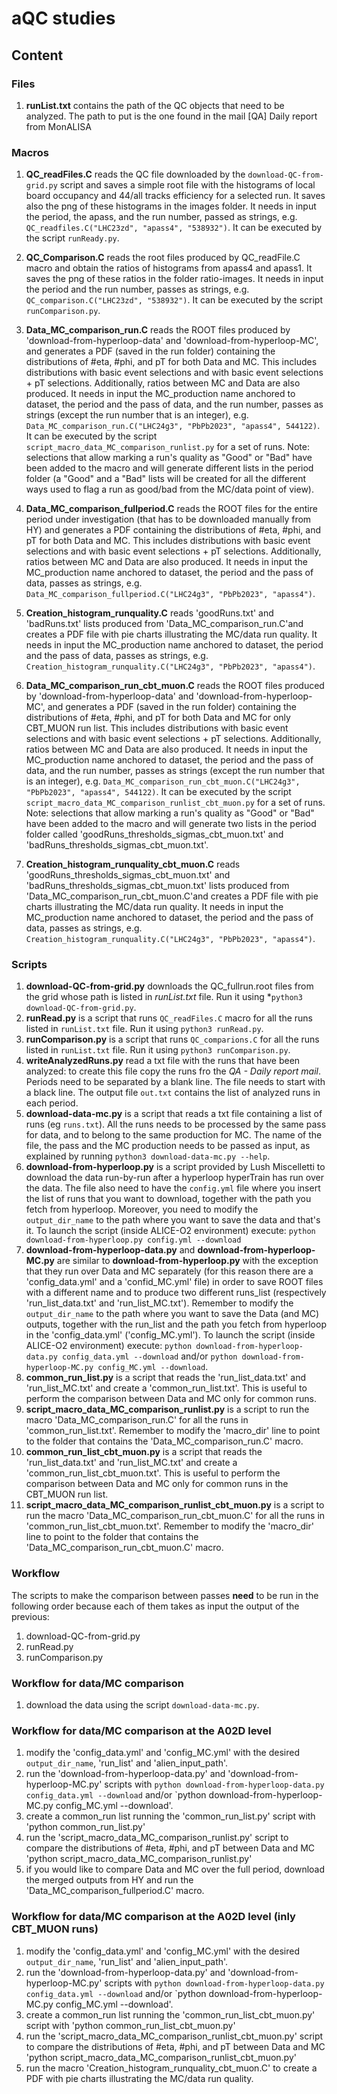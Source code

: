 # aQC studies

## Content

### Files
1. **runList.txt** contains the path of the QC objects that need to be analyzed. The path to put is the one found in the mail [QA] Daily report from MonALISA

### Macros
1. **QC_readFiles.C** reads the QC file downloaded by the `download-QC-from-grid.py` script and saves a simple root file with the histograms of local board occupancy and 44/all tracks efficiency for a selected run. It saves also the png of these histograms in the images folder. It needs in input the period, the apass, and the run number, passed as strings, e.g. `QC_readfiles.C("LHC23zd", "apass4", "538932")`. It can be executed by the script `runReady.py`.

2. **QC_Comparison.C** reads the root files produced by QC_readFile.C macro and obtain the ratios of histograms from apass4 and apass1. It saves the png of these ratios in the folder ratio-images. It needs in input the period and the run number, passes as strings, e.g. `QC_comparison.C("LHC23zd", "538932")`. It can be executed by the script `runComparison.py`.

3. **Data_MC_comparison_run.C** reads the ROOT files produced by 'download-from-hyperloop-data' and 'download-from-hyperloop-MC', and generates a PDF (saved in the run folder) containing the distributions of #eta, #phi, and pT for both Data and MC. This includes distributions with basic event selections and with basic event selections + pT selections. Additionally, ratios between MC and Data are also produced. It needs in input the MC_production name anchored to dataset, the period and the pass of data, and the run number, passes as strings (except the run number that is an integer), e.g. `Data_MC_comparison_run.C("LHC24g3", "PbPb2023", "apass4", 544122)`. It can be executed by the script `script_macro_data_MC_comparison_runlist.py` for a set of runs. Note: selections that allow marking a run's quality as "Good" or "Bad" have been added to the macro and will generate different lists in the period folder (a "Good" and a "Bad" lists will be created for all the different ways used to flag a run as good/bad from the MC/data point of view). 

4. **Data_MC_comparison_fullperiod.C** reads the ROOT files for the entire period under investigation (that has to be downloaded manually from HY) and generates a PDF containing the distributions of #eta, #phi, and pT for both Data and MC. This includes distributions with basic event selections and with basic event selections + pT selections. Additionally, ratios between MC and Data are also produced. It needs in input the MC_production name anchored to dataset, the period and the pass of data, passes as strings, e.g. `Data_MC_comparison_fullperiod.C("LHC24g3", "PbPb2023", "apass4")`. 

5. **Creation_histogram_runquality.C** reads 'goodRuns.txt' and 'badRuns.txt' lists produced from 'Data_MC_comparison_run.C'and creates a PDF file with pie charts illustrating the MC/data run quality. It needs in input the MC_production name anchored to dataset, the period and the pass of data, passes as strings, e.g. `Creation_histogram_runquality.C("LHC24g3", "PbPb2023", "apass4")`.

6. **Data_MC_comparison_run_cbt_muon.C** reads the ROOT files produced by 'download-from-hyperloop-data' and 'download-from-hyperloop-MC', and generates a PDF (saved in the run folder) containing the distributions of #eta, #phi, and pT for both Data and MC for only CBT_MUON run list. This includes distributions with basic event selections and with basic event selections + pT selections. Additionally, ratios between MC and Data are also produced. It needs in input the MC_production name anchored to dataset, the period and the pass of data, and the run number, passes as strings (except the run number that is an integer), e.g. `Data_MC_comparison_run_cbt_muon.C("LHC24g3", "PbPb2023", "apass4", 544122)`. It can be executed by the script `script_macro_data_MC_comparison_runlist_cbt_muon.py` for a set of runs. Note: selections that allow marking a run's quality as "Good" or "Bad" have been added to the macro and will generate two lists in the period folder called 'goodRuns_thresholds_sigmas_cbt_muon.txt' and 'badRuns_thresholds_sigmas_cbt_muon.txt'.

7. **Creation_histogram_runquality_cbt_muon.C** reads 'goodRuns_thresholds_sigmas_cbt_muon.txt' and 'badRuns_thresholds_sigmas_cbt_muon.txt' lists produced from 'Data_MC_comparison_run_cbt_muon.C'and creates a PDF file with pie charts illustrating the MC/data run quality. It needs in input the MC_production name anchored to dataset, the period and the pass of data, passes as strings, e.g. `Creation_histogram_runquality.C("LHC24g3", "PbPb2023", "apass4")`. 

### Scripts
1. **download-QC-from-grid.py** downloads the QC_fullrun.root files from the grid whose path is listed in *runList.txt* file. Run it using *`python3 download-QC-from-grid.py`.
2. **runRead.py** is a script that runs `QC_readFiles.C` macro for all the runs listed in `runList.txt` file. Run it using `python3 runRead.py`.
3. **runComparison.py** is a script that runs `QC_comparions.C` for all the runs listed in `runList.txt` file. Run it using `python3 runComparison.py`.
4. **writeAnalyzedRuns.py** read a txt file with the runs that have been analyzed: to create this file copy the runs fro the *QA - Daily report mail*. Periods need to be separated by a blank line. The file needs to start with a black line. The output file `out.txt` contains the list of analyzed runs in each period.
5. **download-data-mc.py** is a script that reads a txt file containing a list of runs (eg `runs.txt`). All the runs needs to be processed by the same pass for data, and to belong to the same production for MC. The name of the file, the pass and the MC production needs to be passed as input, as explained by running `python3 download-data-mc.py --help`.
5. **download-from-hyperloop.py** is a script provided by Lush Miscelletti to download the data run-by-run after a hyperloop hyperTrain has run over the data. The file also need to have the `config.yml` file where you insert the list of runs that you want to download, together with the path you fetch from hyperloop. Moreover, you need to modify the `output_dir_name` to the path where you want to save the data and that's it. To launch the script (inside ALICE-O2 environment) execute: `python download-from-hyperloop.py config.yml --download`
6. **download-from-hyperloop-data.py** and **download-from-hyperloop-MC.py** are similar to **download-from-hyperloop.py** with the exception that they run over Data and MC separately (for this reason there are a 'config_data.yml' and a 'confid_MC.yml' file) in order to save ROOT files with a different name and to produce two different runs_list (respectively 'run_list_data.txt' and 'run_list_MC.txt'). Remember to modify the `output_dir_name` to the path where you want to save the Data (and MC) outputs, together with the run_list and the path you fetch from hyperloop in the 'config_data.yml' ('config_MC.yml'). To launch the script (inside ALICE-O2 environment) execute: `python download-from-hyperloop-data.py config_data.yml --download` and/or `python download-from-hyperloop-MC.py config_MC.yml --download`.
7. **common_run_list.py** is a script that reads the 'run_list_data.txt' and 'run_list_MC.txt' and create a 'common_run_list.txt'. This is useful to perform the comparison between Data and MC only for common runs.
8. **script_macro_data_MC_comparison_runlist.py** is a script to run the macro 'Data_MC_comparison_run.C' for all the runs in 'common_run_list.txt'. Remember to modify the 'macro_dir' line to point to the folder that contains the 'Data_MC_comparison_run.C' macro.
9. **common_run_list_cbt_muon.py** is a script that reads the 'run_list_data.txt' and 'run_list_MC.txt' and create a 'common_run_list_cbt_muon.txt'. This is useful to perform the comparison between Data and MC only for common runs in the CBT_MUON run list.
10. **script_macro_data_MC_comparison_runlist_cbt_muon.py** is a script to run the macro 'Data_MC_comparison_run_cbt_muon.C' for all the runs in 'common_run_list_cbt_muon.txt'. Remember to modify the 'macro_dir' line to point to the folder that contains the 'Data_MC_comparison_run_cbt_muon.C' macro.


### Workflow
The scripts to make the comparison between passes **need** to be run in the following order because each of them takes as input the output of the previous:
1. download-QC-from-grid.py
2. runRead.py
3. runComparison.py

### Workflow for data/MC comparison
1. download the data using the script `download-data-mc.py`.

### Workflow for data/MC comparison at the A02D level
1. modify the 'config_data.yml' and 'config_MC.yml' with the desired `output_dir_name`, 'run_list' and 'alien_input_path'.
2. run the 'download-from-hyperloop-data.py' and 'download-from-hyperloop-MC.py' scripts with `python download-from-hyperloop-data.py config_data.yml --download` and/or `python download-from-hyperloop-MC.py config_MC.yml --download'.
3. create a common_run list running the 'common_run_list.py' script with 'python common_run_list.py'
4. run the 'script_macro_data_MC_comparison_runlist.py' script to compare the distributions of #eta, #phi, and pT between Data and MC 'python script_macro_data_MC_comparison_runlist.py'
5. if you would like to compare Data and MC over the full period, download the merged outputs from HY and run the 'Data_MC_comparison_fullperiod.C' macro.

### Workflow for data/MC comparison at the A02D level (inly CBT_MUON runs)
1. modify the 'config_data.yml' and 'config_MC.yml' with the desired `output_dir_name`, 'run_list' and 'alien_input_path'.
2. run the 'download-from-hyperloop-data.py' and 'download-from-hyperloop-MC.py' scripts with `python download-from-hyperloop-data.py config_data.yml --download` and/or `python download-from-hyperloop-MC.py config_MC.yml --download'.
3. create a common_run list running the 'common_run_list_cbt_muon.py' script with 'python common_run_list_cbt_muon.py'
4. run the 'script_macro_data_MC_comparison_runlist_cbt_muon.py' script to compare the distributions of #eta, #phi, and pT between Data and MC 'python script_macro_data_MC_comparison_runlist_cbt_muon.py'
5. run the macro 'Creation_histogram_runquality_cbt_muon.C' to create a PDF with pie charts illustrating the MC/data run quality. 
